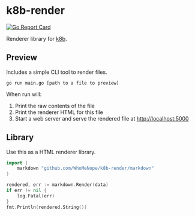 # k8b-render

[![Go Report Card](https://goreportcard.com/badge/github.com/WhoMeNope/k8b-render)](https://goreportcard.com/report/github.com/WhoMeNope/k8b-render)

Renderer library for [k8b](https://github.com/WhoMeNope/k8b).

## Preview

Includes a simple CLI tool to render files.

`go run main.go [path to a file to preview]`

When run will:

1. Print the raw contents of the file
2. Print the renderer HTML for this file
3. Start a web server and serve the rendered file at
   [http://localhost:5000](http://localhost:5000)

## Library

Use this as a HTML renderer library.

```go
import (
    markdown "github.com/WhoMeNope/k8b-render/markdown"
)
```

```go
rendered, err := markdown.Render(data)
if err != nil {
    log.Fatal(err)
}
fmt.Println(rendered.String())
```

